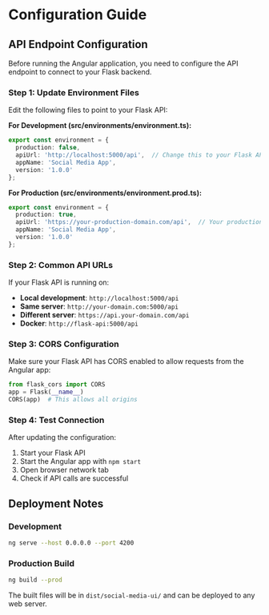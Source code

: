 # Configuration Guide

## API Endpoint Configuration

Before running the Angular application, you need to configure the API endpoint to connect to your Flask backend.

### Step 1: Update Environment Files

Edit the following files to point to your Flask API:

**For Development (src/environments/environment.ts):**
```typescript
export const environment = {
  production: false,
  apiUrl: 'http://localhost:5000/api',  // Change this to your Flask API URL
  appName: 'Social Media App',
  version: '1.0.0'
};
```

**For Production (src/environments/environment.prod.ts):**
```typescript
export const environment = {
  production: true,
  apiUrl: 'https://your-production-domain.com/api',  // Your production API URL
  appName: 'Social Media App',
  version: '1.0.0'
};
```

### Step 2: Common API URLs

If your Flask API is running on:
- **Local development**: `http://localhost:5000/api`
- **Same server**: `http://your-domain.com:5000/api`
- **Different server**: `https://api.your-domain.com/api`
- **Docker**: `http://flask-api:5000/api`

### Step 3: CORS Configuration

Make sure your Flask API has CORS enabled to allow requests from the Angular app:

```python
from flask_cors import CORS
app = Flask(__name__)
CORS(app)  # This allows all origins
```

### Step 4: Test Connection

After updating the configuration:
1. Start your Flask API
2. Start the Angular app with `npm start`
3. Open browser network tab
4. Check if API calls are successful

## Deployment Notes

### Development
```bash
ng serve --host 0.0.0.0 --port 4200
```

### Production Build
```bash
ng build --prod
```

The built files will be in `dist/social-media-ui/` and can be deployed to any web server.
